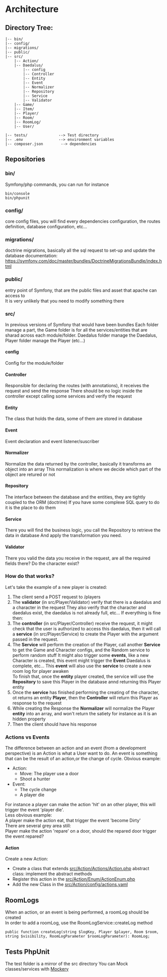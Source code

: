# Architecture 

## Directory Tree:
    |-- bin/                      
    |-- config/       
    |-- migrations/          
    |-- public/           
    |-- src/            
        |-- Action/
        |-- Daedalus/
            |-- config
            |-- Controller
            |-- Entity
            |-- Event
            |-- Normalizer
            |-- Repository
            |-- Service
            |-- Validator
        |-- Game/
        |-- Item/
        |-- Player/
        |-- Room/
        |-- RoomLog/       
        |-- User/

    |-- tests/              --> Test directory
    |-- .env                --> environment variables
    |-- composer.json        --> dependencies

## Repositories

### bin/
Symfony/php commands, you can run for instance
```
bin/console
bin/phpunit
```
### config/
core config files, you will find every dependencies configuration, the routes definition, database configuration, etc...
### migrations/
doctrine migrations, basically all the sql request to set-up and update the database
documentation: https://symfony.com/doc/master/bundles/DoctrineMigrationsBundle/index.html
### public/
entry point of Symfony, that are the public files and asset that apache can access to  
It is very unlikely that you need to modify something there
### src/
In previous versions of Symfony that would have been bundles
Each folder manage a part, the Game folder is for all the services/entities that are sharad across each
module/folder.
Daedalus folder manage the Daedalus, Player folder manage the Player (etc...)  
#### config
Config for the module/folder
#### Controller
Responsible for declaring the routes (with annotations), it receives the request and send the response
There should be no logic inside the controller except calling some services and verify the request
#### Entity
The class that holds the data, some of them are stored in database
#### Event
Event declaration and event listener/suscriber
#### Normalizer
Normalize the data returned by the controller, basically it transforms an object into an array
This normalization is where we decide which part of the object are retured or not
#### Repository
The interface between the database and the entities, they are tightly coupled to the ORM (doctrine)
If you have some complexe SQL query to do it is the place to do them
#### Service
There you will find the business logic, you call the Repository to retrieve the data in database
And apply the transformation you need.
#### Validator
There you valid the data you receive in the request, are all the required fields there? Do the character exist?

### How do that works?

Let's take the example of a new player is created:
  1. The client send a POST request to /players
  2. The **validator** (in src/Player/Validator) verify that there is a daedalus and a character in the request
They also verify that the character and daedalus exist, the daedalus is not already full, etc...
  If everything is fine then:  
  3. The **controller** (in src/Player/Controller) receive the request, it might check that the user is authorized to access this daedalus, then it will call
a **service** (in src/Player/Service) to create the Player with the argument passed in the request.
  4. The **Service** will perform the creation of the Player, call another **Service** to get the Game and Character configs, and the Random service to perform random stuff
It might also trigger some **events**, like a new Character is created, this event might trigger the **Event** Daedalus is complete, etc...
This **event** will also use the **service** to create a new room log for player awaken  
To finish that, once the **entity** player created, the service will use the **Repository** to save this Player in the database annd returning this Player entity
  5. Once the **service** has finished performing the creating of the character, ot returns an entity **Player**, then the **Controller** will return this Player as response to the request
  6. While creating the Response the **Normalizer** will normalize the Player **entity** into an array, and won't return the satiety for instance as it is an hidden property 
  7. Then the client should have his response

### Actions vs Events

The difference between an action and an event (from a development perspective) is an Action is what a User want to do. An event is something that can be the result of an action,or the change of cycle.
Obvious example:
- Action:
    - Move: The player use a door
    - Shoot a hunter
- Event:
    - The cycle change
    - A player die
    
 For instance a player can make the action 'hit' on an other player, this will trigger the event 'player die'.  
 Less obvious example:   
    A player make the action eat, that trigger the event 'become Dirty'  
There are several grey area still:   
     Player make the action 'repare' on a door, should the repared door trigger the event repared?

#### Action

Create a new Action:
- Create a class that extends [src/Action/Actions/Action.php](./src/Action/Actions/Action.php) abstract class: implement the abstract methods
- Register this action in the [src/Action/Enum/ActionEnum.php](./src/Action/Enum/ActionEnum.php)
- Add the new Class in the [src/Action/config/actions.yaml](./src/Action/config/actions.yaml)

## RoomLogs
When an action, or an event is being performed, a roomLog should be created  
In order to add a roomLog, use the RoomLogService::createLog method
```
public function createLog(string $logKey, Player $player, Room $room, string $visibility, RoomLogParameter $roomLogParameter): RoomLog;
```

## Tests PhpUnit
The test folder is a mirror of the src directory
You can Mock classes/services with [Mockery](https://github.com/mockery/mockery)
